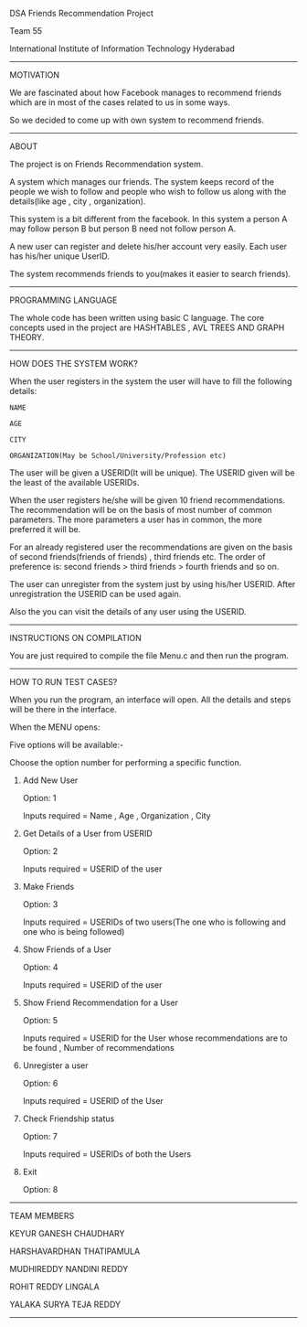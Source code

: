DSA Friends Recommendation Project 

Team 55

International Institute of Information Technology Hyderabad

---------------------------------------------------------------------------------------------------------------------------------------
MOTIVATION

We are fascinated about how Facebook manages to recommend friends which are in most of the cases related to us in some ways.

So we decided to come up with own system to recommend friends.

---------------------------------------------------------------------------------------------------------------------------------------
ABOUT

The project is on Friends Recommendation system.

A system which manages our friends. The system keeps record of the people we wish to follow and people who wish to follow us along with the details(like age , city , organization).

This system is a bit different from the facebook. In this system a person A may follow person B but person B need not follow person A.  

A new user can register and delete his/her account very easily. Each user has his/her unique UserID.

The system recommends friends to you(makes it easier to search friends).

---------------------------------------------------------------------------------------------------------------------------------------
PROGRAMMING LANGUAGE

The whole code has been written using basic C language. The core concepts used in the project are HASHTABLES , AVL TREES AND GRAPH THEORY.

---------------------------------------------------------------------------------------------------------------------------------------
HOW DOES THE SYSTEM WORK?

When the user registers in the system the user will have to fill the following details:
    
    NAME
    
    AGE
    
    CITY
    
    ORGANIZATION(May be School/University/Profession etc)

The user will be given a USERID(It will be unique). The USERID given will be the least of the available USERIDs.

When the user registers he/she will be given 10 friend recommendations. The recommendation will be on the basis of most number of    common parameters. The more parameters a user has in common, the more preferred it will be.

For an already registered user the recommendations are given on the basis of second friends(friends of friends) , third friends etc.
The order of preference is: second friends > third friends > fourth friends and so on.

The user can unregister from the system just by using his/her USERID. After unregistration the USERID can be used again.

Also the you can visit the details of any user using the USERID.

---------------------------------------------------------------------------------------------------------------------------------------

INSTRUCTIONS ON COMPILATION

You are just required to compile the file Menu.c and then run the program.

----------------------------------------------------------------------------------------------------------------------------------------
HOW TO RUN TEST CASES?

When you run the program, an interface will open. All the details and steps will be there in the interface.

When the MENU opens:
   
Five options will be available:-
   
Choose the option number for performing a specific function.
   
   1. Add New User 
      
      Option: 1
      
      Inputs required = Name , Age , Organization , City
   
   2. Get Details of a User from USERID 
      
      Option: 2
      
      Inputs required = USERID of the user
  
   3. Make Friends 
     
      Option: 3
     
      Inputs required = USERIDs of two users(The one who is following and one who is being followed)
  
   4. Show Friends of a User
     
      Option: 4
    
      Inputs required = USERID of the user
   
   5. Show Friend Recommendation for a User 
      
      Option: 5
      
      Inputs required = USERID for the User whose recommendations are to be found , Number of recommendations
   
   6. Unregister a user
      
      Option: 6
      
      Inputs required = USERID of the User
   
   7. Check Friendship status
      
      Option: 7
      
      Inputs required = USERIDs of both the Users 
   
   8. Exit
      
      Option: 8
   
-------------------------------------------
TEAM MEMBERS

KEYUR GANESH CHAUDHARY

HARSHAVARDHAN THATIPAMULA

MUDHIREDDY NANDINI REDDY

ROHIT REDDY LINGALA

YALAKA SURYA TEJA REDDY

-------------------------------------------







